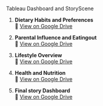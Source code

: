 Tableau Dashboard and StoryScene

1. **Dietary Habits and Preferences**  
   🔗 [View on Google Drive](https://drive.google.com/file/d/1zoOL5CUkf0HS_quVScuLKpGGngtfDKUm/view?usp=drive_link)

2. **Parental Influence and Eatingout**  
   🔗 [View on Google Drive](https://drive.google.com/file/d/1zyO4tgpk9vIPXSTtGOelbRlzI8XsUYQM/view?usp=drive_link)

3. **Lifestyle Overview**  
   🔗 [View on Google Drive](https://drive.google.com/file/d/1zxMqShoMqZTmhXUXni5viZfYcrMX3SwB/view?usp=drive_link)

4. **Health and Nutrition**  
   🔗 [View on Google Drive](https://drive.google.com/file/d/1zxJCHZbz8BeD_RZECaM-WfmclJ5UrX2J/view?usp=drive_link)
   
6. **Final story Dashboard**  
   🔗 [View on Google Drive](https://drive.google.com/file/d/1zqgi6Z74dltHOq3BN0B6sWYWfbI127QS/view?usp=drive_link)


